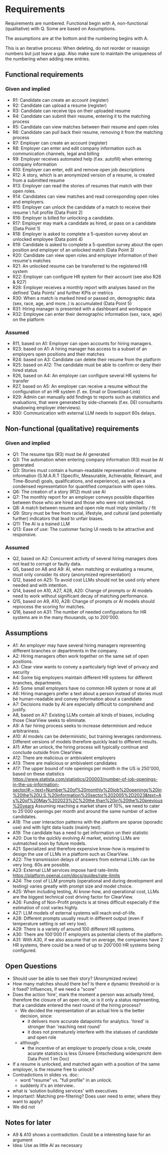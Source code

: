 # Requirements

Requirements are numbered. Functional begin with A, non-functional (qualitative) with Q.
Some are based on Assumptions. 

The assumptions are at the bottom and the numbering begins with A.

This is an iterative process: When deleting, do not reorder or reassign numbers but just leave
a gap. Also make sure to maintain the uniqueness of the numbering when adding new entries.


## Functional requirements

### Given and implied
- R1: Candidate can create an account (register)
- R2: Candidate can upload a resume (register)
- R3: Candidate can receive tips on their uploaded resume
- R4: Candidate can submit their resume, entering it to the matching process
- R5: Candidate can view matches between their resume and open roles
- R6: Candidate can pull back their resume, removing it from the matching process
- R7: Employer can create an account (register) 
- R8: Employer can enter and edit company information such as communication channels, legal and billing
- R9: Employer receives automated help (f.ex. autofill) when entering company information
- R10: Employer can enter, edit and remove open job descriptions
- R12: A story, which is an anonymized version of a resume, is created from a submitted resume
- R13: Employer can read the stories of resumes that match with their open roles.
- R14: Candidates can view matches and read corresponding open roles and employers.
- R15: Employer can unlock the candidate of a match to receive their resume \ full profile (Data Point 2)
- R16: Employer is billed for unlocking a candidate.
- R17: Employer may mark a candidate as hired, or pass on a candidate (Data Point 1)
- R18: Employer is asked to complete a 5-question survey about an unlocked employee (Data point 4)
- R19: Candidate is asked to complete a 5-question survey about the open position and employer of an unlocked match
  (Data Point 3)
- R20: Candidate can view open roles and employer information of their resume's matches
- R21: An unlocked resume can be transferred to the registered HR system
- R22: Employer can configure HR system for their account (see also R26 & R27)
- R28: Employer receives a monthly report with analyses based on the defined 'Data Points' and further KPIs or metrics
- R30: When a match is marked hired or passed on, demographic data (sex, race, age, and more..) is accumulated (Data Point 5)
- R31: Hiring manager is presented with a dashboard and workspace
- R32: Employee can enter their demographic information (sex, race, age) on the platform

### Assumed
- R11, based on A1: Employer can open accounts for hiring managers.
- R23: based on A1: A hiring manager has access to a subset of an employers open positions and their matches
- R24: based on A3: Candidate can delete their resume from the platform
- R25: based on A12: The candidate must be able to confirm or deny their hired status
- R26, based on A4: An employer can configure several HR systems for transfer
- R27, based on A5: An employer can receive a resume without the configuration of an HR system (f. ex. Email or Download-Link)
- R29: Admin can manually add findings to reports such as statistics and evaluations, 
that were generated by side-channels (f.ex. DEI consultants shadowing employer interviews).
- R30: Communication with external LLM needs to support 60s delays.

## Non-functional (qualitative) requirements

### Given and implied
- Q1: The resume tips (R3) must be AI generated
- Q3: The automation when entering company information (R3) must be AI generated
- Q3: Stories must contain a human-readable representation of resume information (S.M.A.R.T (Specific, Measurable,
  Achievable, Relevant, and Time-Bound) goals, qualifications, and experience), as well as a 
condensed representation for quantified comparison with open roles.
- Q6: The creation of a story (R12) must use AI
- Q7: The monthly report for an employer conveys possible disparities between those 
who are hired and those who were not selected.
- Q8: A match between resume and open role must imply similarity / fit
- Q9: Story must be free from racial, lifestyle, and cultural (and potentially further) indicators that lead to unfair biases.
- Q11: The AI is a trained LLM
- Q13: Ease of use: The customer facing UI needs to be attractive and responsive. 

### Assumed
- Q2, based on A2: Concurrent activity of several hiring managers does not lead to corrupt or faulty data.
- Q5, based on A8 and A9: AI, when matching or evaluating a resume, must only consider its story (anonymized representation)
- Q12, based on A25: To avoid cost LLMs should not be used only where needed and with intention.
- Q14, based on A10, A27, A28, A20: Change of prompts or AI models need to work without significant decay of matching performance.
- Q15, based on A9, A10, A28: Change of prompts or AI models should reprocess the scoring for matches.
- Q16, based on A31: The number of needed configurations for HR systems are in the many thousands, up to 200'000.

## Assumptions
- A1: An employer may have several hiring managers representing different branches or departments in the company.
- A2: Hiring managers often work together on the same set of open positions.
- A3: Clear view wants to convey a particularly high level of privacy and security
- A4: Some big employers maintain different HR systems for different branches, departments.
- A5: Some small employers have no common HR system or none at all
- A6: Hiring managers prefer a text about a person instead of stories must be human-readable and convey information 
about a candidate
- A7: Decisions made by AI are especially difficult to comprehend and justify.
- A8, based on A7: Existing LLMs contain all kinds of biases, including those ClearView seeks to eliminate.
- A9: A fair hiring process seeks to increase determinism and reduce arbitrariness. 
- A10: AI models can be deterministic, but training leverages randomness. Different versions of models therefore 
quickly lead to different results.
- A11: After an unlock, the hiring process will typically continue and conclude outside from ClearView.
- A12: There are malicious or ambivalent employers
- A13: There are malicious or ambivalent candidates
- A17: The upper bound of role openings per month in the US is 250'000, based on these statistics
https://www.statista.com/statistics/200003/number-of-job-openings-in-the-us-information-sector/#:~:text=Number%20of%20monthly%20job%20openings%20in%20the%20U.S.%20information%20sector%202005%2D2023&text=As%20of%20May%202023%2C%20the,than%20in%20the%20previous%20years
Assuming reaching a market share of 10%, we need to cater to 25'000 openings per month and around the same number of active candidates.
- A18: The user interaction patterns with the platform are sparse (sporadic use) and with light data loads (mainly text).
- A19: The candidate has a need to get information on their statistic
- A20: Due to the quickly evolving AI market, existing LLMs are outmatched soon by future models.
- A21: Specialized and therefore expensive know-how is required to design the use of LLMs in a platform such as ClearView.
- A22: The transmission delays of answers from external LLMs can be very long. 60s are possible.
- A23: External LLM services impose hard rate-limits https://platform.openai.com/docs/guides/rate-limits
- A24: The cost of LLM prompts (operational and during development and testing) varies greatly with prompt size and model choice.
- A25: When including testing, AI know-how, and operational cost, LLMs are the biggest technical cost driving factor for ClearView.
- A26: Funding of Non-Profit projects is at times difficult especially if the estimation of cost varies highly.
- A27: LLM models of external systems will reach end-of-life.
- A28: Different prompts usually result in different output (even if temperature setting is set very low).
- A29: There is a variety of around 100 different HR systems.
- A30: There are 100'000 IT employers as potential clients of the platform.
- A31: With A30, if we also assume that on average, the companies have 2 HR systems, 
there could be a need of up to 200'000 HR systems being configured.

## Open Questions
- Should user be able to see their story? (Anonymized review)
- How many matches should there be? Is there e dynamic threshold or is it fixed? Influences, if we need a "score"
- Does the action 'hire', mark the moment a person was actually hired, therefore the closure of an open role,
or is it only a status representing, that a candidate entered the next round of the hiring process?
  - We decided the representation of an actual hire is the better decision, since: 
    - it delivers more accurate datapoints for analytics. 'hired' is stronger than 'reaching next round'
    - it does not prematurely interfere with the statuses of candidate and open role
  - although:
    - the incentive of an employer to properly close a role, create acurate statistics is less
      (Unsere Entscheidung widerspricht dem Data Point 1 im Doc)
- If a resume is unlocked, and matched again with a position of the same employer, is the resume free to unlock?
- Contradictions in slides vs. doc:
  - word "resume" vs. "full profile" in an unlock.
  - suddenly it's an interview..
- what is 'solution building services' with executives
- Important!: Matching pre-filtering? Does user need to enter, where they want to apply?
- We did not 
## Notes for later
- A9 & A10 shows a contradiction. Could be a interesting base for an argument
- Idea: Use as little AI as necessary
